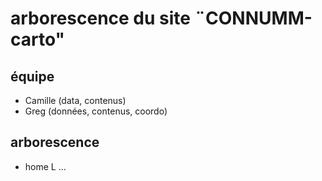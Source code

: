 # arborescence du site ¨CONNUMM-carto"

## équipe 

- Camille (data, contenus)
- Greg (données, contenus, coordo)


## arborescence

- home 
  L ... 
